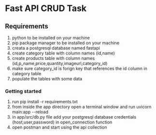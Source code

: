 # Fast API CRUD Task


## Requirements

1. python to be installed on your machine
2. pip package manager to be installed on your machine
3. creata a postgresql database named fastapi
4. create category table with column names (id,name)
5. create products table with column names (id,p_name,price,quantity,imageurl,category_id)
6. make sure category_id is forign key that references the id column in category table
7. populate the tables with some data



### Getting started

1. run pip install -r requirements.txt
2. from inside the app directory open a terminal window and run uvicorn main:app --reload
3. in app/src/db.py file add your postgresql database credentials (host,user,password) in open_connection function
4. open postman and start using the api collection
